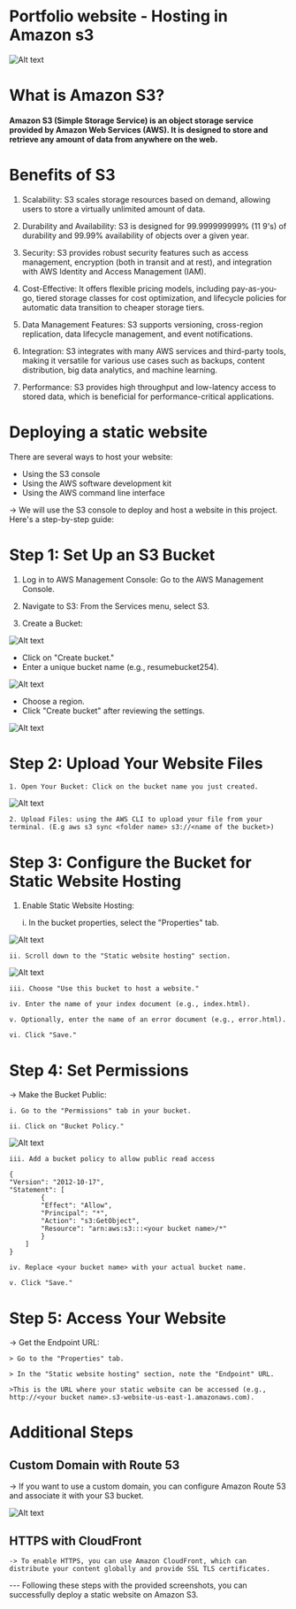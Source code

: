 # Portfolio website - Hosting in Amazon s3

![Alt text](https://private-user-images.githubusercontent.com/143833326/339408948-bfa4c4a1-f270-4774-b199-7b5f909d87f2.png?jwt=eyJhbGciOiJIUzI1NiIsInR5cCI6IkpXVCJ9.eyJpc3MiOiJnaXRodWIuY29tIiwiYXVkIjoicmF3LmdpdGh1YnVzZXJjb250ZW50LmNvbSIsImtleSI6ImtleTUiLCJleHAiOjE3MjAwMTI2MTAsIm5iZiI6MTcyMDAxMjMxMCwicGF0aCI6Ii8xNDM4MzMzMjYvMzM5NDA4OTQ4LWJmYTRjNGExLWYyNzAtNDc3NC1iMTk5LTdiNWY5MDlkODdmMi5wbmc_WC1BbXotQWxnb3JpdGhtPUFXUzQtSE1BQy1TSEEyNTYmWC1BbXotQ3JlZGVudGlhbD1BS0lBVkNPRFlMU0E1M1BRSzRaQSUyRjIwMjQwNzAzJTJGdXMtZWFzdC0xJTJGczMlMkZhd3M0X3JlcXVlc3QmWC1BbXotRGF0ZT0yMDI0MDcwM1QxMzExNTBaJlgtQW16LUV4cGlyZXM9MzAwJlgtQW16LVNpZ25hdHVyZT04MDkzZTlhOTgwYmFiMGY3ZmQ0YjA0MzYxOTBlMmMwMWIzZTgzMjY0OWVmYzEyYzgyMTczZjU5OGY0OTk1ODhjJlgtQW16LVNpZ25lZEhlYWRlcnM9aG9zdCZhY3Rvcl9pZD0wJmtleV9pZD0wJnJlcG9faWQ9MCJ9.5oOp36U5_7U65CfhUxXEBz36EIrJ_5aPMLj31xpXWNI)

# What is Amazon S3?
#### Amazon S3 (Simple Storage Service) is an object storage service provided by Amazon Web Services (AWS). It is designed to store and retrieve any amount of data from anywhere on the web.

# Benefits of S3
1. Scalability: S3 scales storage resources based on demand, allowing users to store a virtually unlimited amount of data.

2. Durability and Availability: S3 is designed for 99.999999999% (11 9's) of durability and 99.99% availability of objects over a given year.

3. Security: S3 provides robust security features such as access management, encryption (both in transit and at rest), and integration with AWS Identity and Access Management (IAM).

4. Cost-Effective: It offers flexible pricing models, including pay-as-you-go, tiered storage classes for cost optimization, and lifecycle policies for automatic data transition to cheaper storage tiers.

5. Data Management Features: S3 supports versioning, cross-region replication, data lifecycle management, and event notifications.

6. Integration: S3 integrates with many AWS services and third-party tools, making it versatile for various use cases such as backups, content distribution, big data analytics, and machine learning.

7. Performance: S3 provides high throughput and low-latency access to stored data, which is beneficial for performance-critical applications.

# Deploying a static website
There are several ways to host your website:
 - Using the S3 console
 - Using the AWS software development kit
- Using the AWS command line interface

-> We will use the S3 console to deploy and host a website in this project. Here's a step-by-step guide:

# Step 1: Set Up an S3 Bucket

1. Log in to AWS Management Console: Go to the AWS Management Console.

2. Navigate to S3: From the Services menu, select S3.

3. Create a Bucket:

![Alt text](src/images/sn1.png)

- Click on "Create bucket."
- Enter a unique bucket name (e.g., resumebucket254).

![Alt text](src/images/sn2.png)

- Choose a region.
- Click "Create bucket" after reviewing the settings.

![Alt text](src/images/sn3.png)

# Step 2: Upload Your Website Files

    1. Open Your Bucket: Click on the bucket name you just created.

![Alt text](src/images/sn4.png)

    2. Upload Files: using the AWS CLI to upload your file from your terminal. (E.g aws s3 sync <folder name> s3://<name of the bucket>)

# Step 3: Configure the Bucket for Static Website Hosting

1. Enable Static Website Hosting:

    i. In the bucket properties, select the "Properties" tab.

![Alt text](src/images/sn5.png)

    ii. Scroll down to the "Static website hosting" section.

![Alt text](src/images/sn6.png)

    iii. Choose "Use this bucket to host a website."

    iv. Enter the name of your index document (e.g., index.html).

    v. Optionally, enter the name of an error document (e.g., error.html).

    vi. Click "Save."

# Step 4: Set Permissions

-> Make the Bucket Public:

    i. Go to the "Permissions" tab in your bucket.

    ii. Click on "Bucket Policy."

![Alt text](src/images/sn7.png)

    iii. Add a bucket policy to allow public read access

    {
    "Version": "2012-10-17",
    "Statement": [
            {
            "Effect": "Allow",
            "Principal": "*",
            "Action": "s3:GetObject",
            "Resource": "arn:aws:s3:::<your bucket name>/*"
            }
        ]
    }

    iv. Replace <your bucket name> with your actual bucket name.

    v. Click "Save."

# Step 5:  Access Your Website

-> Get the Endpoint URL:

    > Go to the "Properties" tab.

    > In the "Static website hosting" section, note the "Endpoint" URL.

    >This is the URL where your static website can be accessed (e.g., http://<your bucket name>.s3-website-us-east-1.amazonaws.com).




# Additional Steps

## Custom Domain with Route 53

 -> If you want to use a custom domain, you can configure Amazon Route 53 and associate it with your S3 bucket.

![Alt text](src/images/sn8.png)

## HTTPS with CloudFront

    -> To enable HTTPS, you can use Amazon CloudFront, which can distribute your content globally and provide SSL TLS certificates.

--- Following these steps with the provided screenshots, you can successfully deploy a static website on Amazon S3.